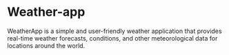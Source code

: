# Weather-app
WeatherApp is a simple and user-friendly weather application that provides real-time weather forecasts, conditions, and other meteorological data for locations around the world. 
